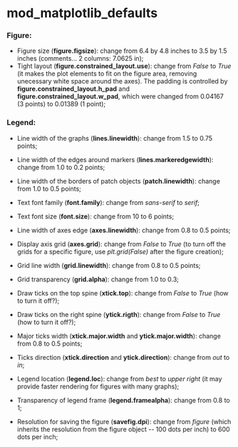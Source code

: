 # mod_matplotlib_defaults

### Figure:

* Figure size (**figure.figsize**): change from 6.4 by 4.8 inches to 3.5 by 1.5 inches (comments... 2 columns: 7.0625 in);
* Tight layout (**figure.constrained_layout.use**): change from *False* to *True* (it makes the plot elements to fit on the figure area, removing unecessary white space around the axes). The padding is controlled by **figure.constrained_layout.h_pad** and **figure.constrained_layout.w_pad**, which were changed from 0.04167 (3 points) to 0.01389 (1 point);

### Legend:


* Line width of the graphs (**lines.linewidth**): change from 1.5 to 0.75 points;
* Line width of the edges around markers (**lines.markeredgewidth**): change from 1.0 to 0.2 points;
* Line width of the borders of patch objects (**patch.linewidth**): change from 1.0 to 0.5 points;
* Text font family (**font.family**): change from *sans-serif* to *serif*;
* Text font size (**font.size**): change from 10 to 6 points;
* Line width of axes edge (**axes.linewidth**): change from 0.8 to 0.5 points;
* Display axis grid (**axes.grid**): change from *False* to *True* (to turn off the grids for a specific figure, use *plt.grid(False)* after the figure creation);
* Grid line width (**grid.linewidth**): change from 0.8 to 0.5 points;
* Grid transparency (**grid.alpha**): change from 1.0 to 0.3;
* Draw ticks on the top spine (**xtick.top**): change from *False* to *True* (how to turn it off?);
* Draw ticks on the right spine (**ytick.rigth**): change from *False* to *True* (how to turn it off?);
* Major ticks width (**xtick.major.width** and **ytick.major.width**): change from 0.8 to 0.5 points;
* Ticks direction (**xtick.direction** and **ytick.direction**): change from *out* to *in*;
* Legend location (**legend.loc**): change from *best* to *upper right* (it may provide faster rendering for figures with many graphs);
* Transparency of legend frame (**legend.framealpha**): change from 0.8 to 1;

* Resolution for saving the figure (**savefig.dpi**): change from *figure* (which inherits the resolution from the figure object -- 100 dots per inch) to 600 dots per inch;
